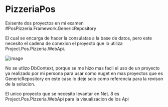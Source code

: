 # PizzeriaPos

Exisente dos proyectos en mi examen #PosPizzeria.Framework.GenericRepository

El cual se encarga de hacer la consulatas a la base de datos, pero este necesito el cadena de conexion el proyecto que lo utiliza Project.Pos.Pizzeria.WebApi.

![image](https://github.com/GFernando98/PizzeriaPos/assets/118017795/a7b60a7e-d73c-46f3-8c60-519e2296baca)

No se utlizo DbContext, porque se me hizo mas facil el uso de un proyecto ya realizado por mi persona para usar como nuget en mas proyectos que es GenericRepository en este caso lo deje solo como referencia para la revison de la solucion.

El unico proyecto que se necesito levantar en Net. 8 es Project.Pos.Pizzeria.WebApi para la visualizacion de los Api

